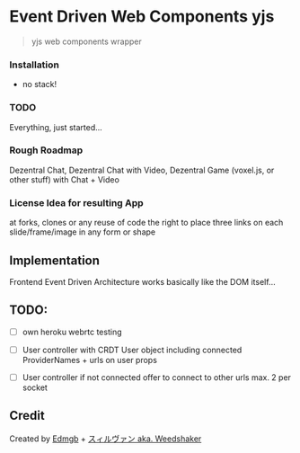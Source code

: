 # Event Driven Web Components yjs

> yjs web components wrapper


### Installation

- no stack!


### TODO

Everything, just started...

### Rough Roadmap

Dezentral Chat, Dezentral Chat with Video, Dezentral Game (voxel.js, or other stuff) with Chat + Video

### License Idea for resulting App

at forks, clones or any reuse of code the right to place three links on each slide/frame/image in any form or shape

## Implementation

Frontend Event Driven Architecture works basically like the DOM itself...

## TODO:
- [ ] own heroku webrtc testing
- [ ] User controller with CRDT User object including connected ProviderNames + urls on user props
- [ ] User controller if not connected offer to connect to other urls max. 2 per socket


## Credit

Created by [Edmgb](https://github.com/Edmgb) + [スィルヴァン aka. Weedshaker](https://github.com/Weedshaker)
